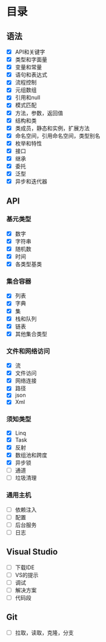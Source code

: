 # 目录

## 语法

- [x] API和关键字
- [x] 类型和字面量
- [x] 变量和常量
- [x] 语句和表达式
- [x] 流程控制
- [x] 元组数组
- [x] 引用和null
- [x] 模式匹配
- [x] 方法，参数，返回值
- [x] 结构和类
- [x] 类成员，静态和实例，扩展方法 
- [x] 命名空间，引用命名空间，类型别名
- [x] 枚举和特性
- [x] 接口
- [x] 继承
- [x] 委托
- [x] 泛型
- [x] 异步和迭代器

## API

### 基元类型

- [x] 数字
- [x] 字符串
- [x] 随机数
- [x] 时间
- [x] 各类型基类

### 集合容器

- [x] 列表
- [x] 字典
- [x] 集
- [x] 栈和队列
- [x] 链表
- [x] 其他集合类型

### 文件和网络访问

- [x] 流
- [x] 文件访问
- [x] 网络连接
- [x] 路径
- [x] json
- [x] Xml

### 须知类型

- [x] Linq
- [x] Task
- [x] 反射
- [x] 数组池和跨度
- [x] 异步锁
- [ ] 通道
- [ ] 垃圾清理

### 通用主机

- [ ] 依赖注入
- [ ] 配置
- [ ] 后台服务
- [ ] 日志

## Visual Studio

- [ ] 下载IDE
- [ ] VS的提示
- [ ] 调试
- [ ] 解决方案
- [ ] 代码段

## Git

- [ ] 拉取，读取，克隆，分支 

 